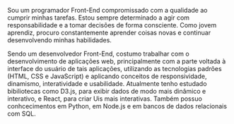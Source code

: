 Sou um programador Front-End compromissado com a qualidade ao cumprir minhas tarefas.
Estou sempre determinado a agir com responsabilidade e a tomar decisões de forma consciente.
Como jovem aprendiz, procuro constantemente aprender coisas novas e continuar desenvolvendo minhas habilidades.

Sendo um desenvolvedor Front-End, costumo trabalhar com o desenvolvimento de aplicações web, principalmente com a parte voltada à interface do usuário de tais aplicações, utilizando as tecnologias padrões (HTML, CSS e JavaScript) e aplicando conceitos de responsividade, dinamismo, interatividade e usabilidade.
Atualmente tenho estudado bibiliotecas como D3.js, para exibir dados de modo mais dinâmico e interativo, e React, para criar Uis mais interativas.
Também possuo conhcecimentos em Python, em Node.js e em bancos de dados relacionais com SQL.
